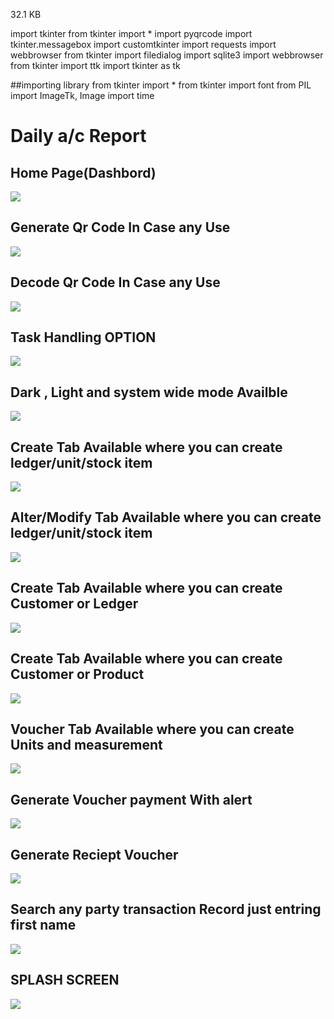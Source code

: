  32.1 KB

import tkinter
from tkinter import *
import pyqrcode
import tkinter.messagebox
import customtkinter
import requests
import webbrowser
from tkinter import filedialog
import sqlite3
import webbrowser
from tkinter import ttk
import tkinter as tk

##importing library
from tkinter import *
from tkinter import font
from PIL import ImageTk, Image 
import time


# Daily a/c Report

<h2>Home Page(Dashbord)</h2>
<img src="https://github.com/sanjayengineer121/Daily_a-c_report/blob/main/Screenshot%20(239).png">

<h2>Generate Qr Code In Case any Use</h2>
<img src="https://github.com/sanjayengineer121/Daily_a-c_report/blob/main/Screenshot%20(240).png">

<h2>Decode Qr Code In Case any Use</h2>
<img src="https://github.com/sanjayengineer121/Daily_a-c_report/blob/main/Screenshot%20(241).png">

<h2>Task Handling OPTION</h2>
<img src="https://github.com/sanjayengineer121/Daily_a-c_report/blob/main/Screenshot%20(242).png">

<h2>Dark , Light and system wide mode Availble</h2>
<img src="https://github.com/sanjayengineer121/Daily_a-c_report/blob/main/Screenshot%20(243).png">

<h2>Create Tab Available where you can create ledger/unit/stock item</h2>
<img src="https://github.com/sanjayengineer121/Daily_a-c_report/blob/main/Screenshot%20(244).png">

<h2>Alter/Modify Tab Available where you can create ledger/unit/stock item</h2>
<img src="https://github.com/sanjayengineer121/Daily_a-c_report/blob/main/Screenshot%20(245).png">

<h2>Create Tab Available where you can create Customer or Ledger</h2>
<img src="https://github.com/sanjayengineer121/Daily_a-c_report/blob/main/Screenshot%20(249).png">

<h2>Create Tab Available where you can create Customer or Product</h2>
<img src="https://github.com/sanjayengineer121/Daily_a-c_report/blob/main/Screenshot%20(250).png">

<h2>Voucher Tab Available where you can create Units and measurement</h2>
<img src="https://github.com/sanjayengineer121/Daily_a-c_report/blob/main/Screenshot%20(251).png">

<h2>Generate Voucher payment With alert</h2>
<img src="https://github.com/sanjayengineer121/Daily_a-c_report/blob/main/Screenshot%20(252).png">

<h2>Generate Reciept Voucher</h2>
<img src="https://github.com/sanjayengineer121/Daily_a-c_report/blob/main/Screenshot%20(253).png">

<h2>Search any party transaction Record just entring first name</h2>
<img src="https://github.com/sanjayengineer121/Daily_a-c_report/blob/main/Screenshot%20(248).png">

<h2>SPLASH SCREEN</h2>
<img src="https://github.com/sanjayengineer121/Daily_a-c_report/blob/main/Screenshot%20(247).png">
